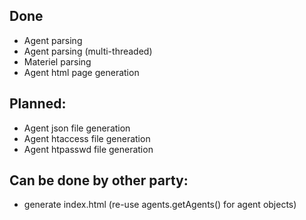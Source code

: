 ## Done
 - Agent parsing
 - Agent parsing (multi-threaded)
 - Materiel parsing
 - Agent html page generation

## Planned:
 - Agent json file generation
 - Agent htaccess file generation
 - Agent htpasswd file generation

## Can be done by other party:
 - generate index.html (re-use agents.getAgents() for agent objects)